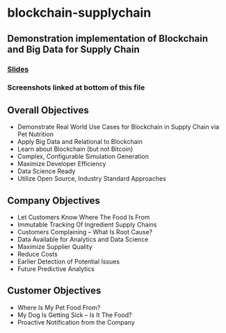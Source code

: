 # blockchain-supplychain
## Demonstration implementation of Blockchain and Big Data for Supply Chain

### [Slides](https://github.com/petezybrick/blockchain-supplychain/blob/develop/src/site/markdown/bcsc.pptx)
### Screenshots linked at bottom of this file


## Overall Objectives
- Demonstrate Real World Use Cases for Blockchain in Supply Chain via Pet Nutrition
- Apply Big Data and Relational to Blockchain 
- Learn about Blockchain (but not Bitcoin)
- Complex, Configurable Simulation Generation
- Maximize Developer Efficiency
- Data Science Ready
- Utilize Open Source, Industry Standard Approaches

## Company Objectives
- Let Customers Know Where The Food Is From
- Immutable Tracking Of Ingredient Supply Chains
- Customers Complaining – What Is Root Cause?
- Data Available for Analytics and Data Science
- Maximize Supplier Quality
- Reduce Costs
- Earlier Detection of Potential Issues
- Future Predictive Analytics

## Customer Objectives
- Where Is My Pet Food From?
- My Dog Is Getting Sick – Is It The Food?
- Proactive Notification from the Company
